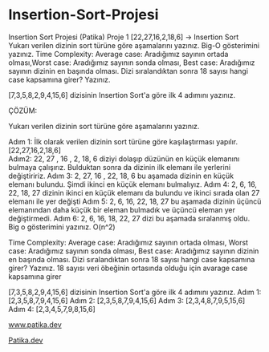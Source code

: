 # Insertion-Sort-Projesi
Insertion Sort Projesi (Patika)
Proje 1
[22,27,16,2,18,6] -> Insertion Sort
Yukarı verilen dizinin sort türüne göre aşamalarını yazınız.
Big-O gösterimini yazınız.
Time Complexity: Average case: Aradığımız sayının ortada olması,Worst case: Aradığımız sayının sonda olması, Best case: Aradığımız sayının dizinin en başında olması.
Dizi sıralandıktan sonra 18 sayısı hangi case kapsamına girer? Yazınız.
 
[7,3,5,8,2,9,4,15,6] dizisinin Insertion Sort'a göre ilk 4 adımını yazınız.

ÇÖZÜM:

Yukarı verilen dizinin sort türüne göre aşamalarını yazınız.

Adım 1: İlk olarak verilen dizinin sort türüne göre kaşılaştırması yapılır. 
[22,27,16,2,18,6]  
Adım2: 22, 27 , 16 , 2, 18, 6  diziyi dolaşıp düzünün en küçük elemanını bulmaya çalışırız. Bulduktan sonra da dizinin ilk elemanı ile yerlerini değiştiririz. 
Adım 3: 2, 27, 16 , 22, 18,  6  bu aşamada dizinin en küçük elemanı bulundu. Şimdi ikinci en küçük elemanı bulmalıyız. 
Adım 4: 2, 6, 16, 22, 18, 27  dizinin  ikinci en küçük elemanı da bulundu ve ikinci sırada olan 27 elemanı ile yer değişti
Adım 5: 2, 6, 16, 22, 18, 27 bu aşamada dizinin üçüncü elemanından daha küçük bir eleman bulmadık ve üçüncü eleman yer değiştirmedi. 
Adım 6: 2, 6, 16, 18, 22, 27  dizi bu aşamada sıralanmış oldu. 
Big o gösterimini yazınız. 
O(n^2)
 
Time Complexity: 
Average case: Aradığımız sayının ortada olması,
Worst case: Aradığımız sayının sonda olması, 
Best case: Aradığımız sayının dizinin en başında olması.
Dizi sıralandıktan sonra 18 sayısı hangi case kapsamına girer? Yazınız.
18 sayısı veri öbeğinin ortasında olduğu için avarage case kapsamına girer
 
[7,3,5,8,2,9,4,15,6] dizisinin Insertion Sort'a göre ilk 4 adımını yazınız.
Adım 1: [2,3,5,8,7,9,4,15,6]
Adım 2: [2,3,5,8,7,9,4,15,6]
Adım 3: [2,3,4,8,7,9,5,15,6]
Adım 4: [2,3,4,5,7,9,8,15,6]
 
 www.patika.dev
 
 [Patika.dev](https://www.patika.dev/tr)
 

